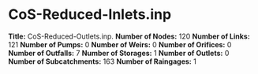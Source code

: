 # CoS-Reduced-Inlets.inp
**Title:** CoS-Reduced-Outlets.inp.
**Number of Nodes:** 120
**Number of Links:** 121
**Number of Pumps:** 0
**Number of Weirs:** 0
**Number of Orifices:** 0
**Number of Outfalls:** 7
**Number of Storages:** 1
**Number of Outlets:** 0
**Number of Subcatchments:** 163
**Number of Raingages:** 1
